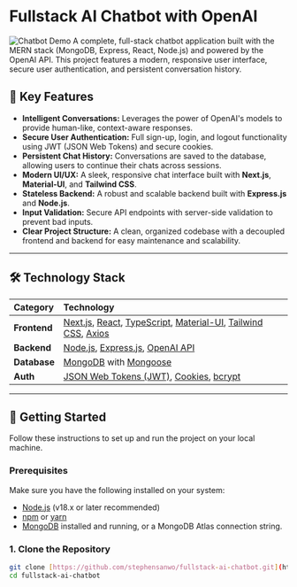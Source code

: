 # Fullstack AI Chatbot with OpenAI

![Chatbot Demo](./demo.png) A complete, full-stack chatbot application built with the MERN stack (MongoDB, Express, React, Node.js) and powered by the OpenAI API. This project features a modern, responsive user interface, secure user authentication, and persistent conversation history.
## 🌟 Key Features

-   **Intelligent Conversations:** Leverages the power of OpenAI's models to provide human-like, context-aware responses.
-   **Secure User Authentication:** Full sign-up, login, and logout functionality using JWT (JSON Web Tokens) and secure cookies.
-   **Persistent Chat History:** Conversations are saved to the database, allowing users to continue their chats across sessions.
-   **Modern UI/UX:** A sleek, responsive chat interface built with **Next.js**, **Material-UI**, and **Tailwind CSS**.
-   **Stateless Backend:** A robust and scalable backend built with **Express.js** and **Node.js**.
-   **Input Validation:** Secure API endpoints with server-side validation to prevent bad inputs.
-   **Clear Project Structure:** A clean, organized codebase with a decoupled frontend and backend for easy maintenance and scalability.

---

## 🛠️ Technology Stack

| Category      | Technology                                                                                                    |
| :------------ | :------------------------------------------------------------------------------------------------------------ |
| **Frontend** | [Next.js](https://nextjs.org/), [React](https://reactjs.org/), [TypeScript](https://www.typescriptlang.org/), [Material-UI](https://mui.com/), [Tailwind CSS](https://tailwindcss.com/), [Axios](https://axios-http.com/) |
| **Backend** | [Node.js](https://nodejs.org/), [Express.js](https://expressjs.com/), [OpenAI API](https://beta.openai.com/docs/)                               |
| **Database** | [MongoDB](https://www.mongodb.com/) with [Mongoose](https://mongoosejs.com/)                                  |
| **Auth** | [JSON Web Tokens (JWT)](https://jwt.io/), [Cookies](https://developer.mozilla.org/en-US/docs/Web/HTTP/Cookies), [bcrypt](https://www.npmjs.com/package/bcrypt)                                     |

---

## 🚀 Getting Started

Follow these instructions to set up and run the project on your local machine.

### Prerequisites

Make sure you have the following installed on your system:

-   [Node.js](https://nodejs.org/en/) (v18.x or later recommended)
-   [npm](https://www.npmjs.com/) or [yarn](https://yarnpkg.com/)
-   [MongoDB](https://www.mongodb.com/try/download/community) installed and running, or a MongoDB Atlas connection string.

### 1. Clone the Repository

```bash
git clone [https://github.com/stephensanwo/fullstack-ai-chatbot.git](https://github.com/stephensanwo/fullstack-ai-chatbot.git)
cd fullstack-ai-chatbot
